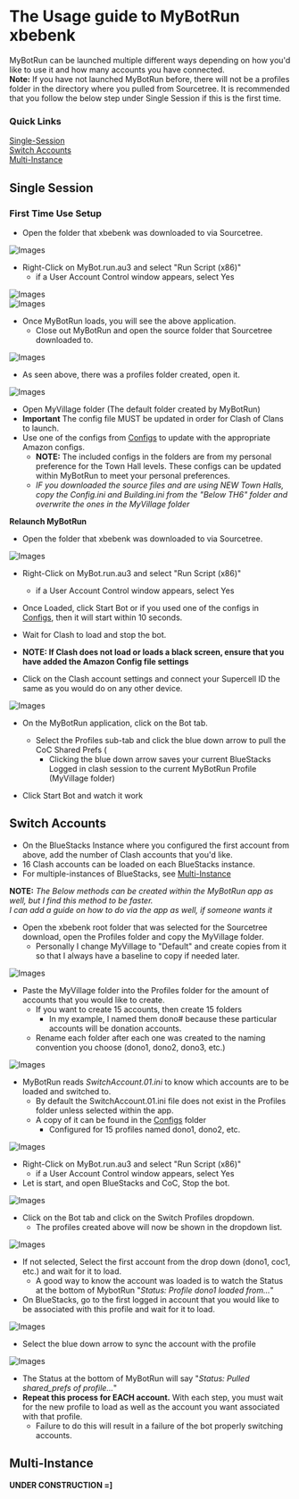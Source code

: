 # The Usage guide to MyBotRun xbebenk
MyBotRun can be launched multiple different ways depending on how you'd like to use it and how many accounts you have connected.   
**Note:** If you have not launched MyBotRun before, there will not be a profiles folder in the directory where you pulled from Sourcetree. 
It is recommended that you follow the below step under Single Session if this is the first time.

### Quick Links
[Single-Session](Usage.md#single)  
[Switch Accounts](Usage.md#switch)  
[Multi-Instance](Usage.md#multi)  


## <a name="single"></a>Single Session
### First Time Use Setup
* Open the folder that xbebenk was downloaded to via Sourcetree.

![Images](Images/Usage/MyBotRun_01.png)  
* Right-Click on MyBot.run.au3 and select "Run Script (x86)"
  * if a User Account Control window appears, select Yes   

![Images](Images/Usage/MyBotRun_04.png)  
![Images](Images/Usage/MyBotRun_05.png)  
* Once MyBotRun loads, you will see the above application.
  * Close out MyBotRun and open the source folder that Sourcetree downloaded to.

![Images](Images/Usage/MyBotRun_06.png)  
* As seen above, there was a profiles folder created, open it.  

![Images](Images/Usage/MyBotRun_07.png)  
* Open MyVillage folder (The default folder created by MyBotRun)
* **Important** The config file MUST be updated in order for Clash of Clans to launch.
* Use one of the configs from [Configs](./Configs) to update with the appropriate Amazon configs.
  * **NOTE:** The included configs in the folders are from my personal preference for the Town Hall levels. These configs can be updated within MyBotRun to meet your personal preferences.
  * *IF you downloaded the source files and are using NEW Town Halls, copy the Config.ini and Building.ini from the "Below TH6" folder and overwrite the ones in the MyVillage folder*

**Relaunch MyBotRun**  

* Open the folder that xbebenk was downloaded to via Sourcetree.

![Images](Images/Usage/MyBotRun_01.png)  
* Right-Click on MyBot.run.au3 and select "Run Script (x86)"
  * if a User Account Control window appears, select Yes   

* Once Loaded, click Start Bot or if you used one of the configs in [Configs](./Configs), then it will start within 10 seconds. 
* Wait for Clash to load and stop the bot. 
 * **NOTE: If Clash does not load or loads a black screen, ensure that you have added the Amazon Config file settings**
* Click on the Clash account settings and connect your Supercell ID the same as you would do on any other device. 

![Images](Images/Usage/MyBotRun_01.png)  
* On the MyBotRun application, click on the Bot tab. 
  * Select the Profiles sub-tab and click the blue down arrow to pull the CoC Shared Prefs (
    * Clicking the blue down arrow saves your current BlueStacks Logged in clash session to the current MyBotRun Profile (MyVillage folder)

* Click Start Bot and watch it work


## <a name="switch"></a>Switch Accounts
* On the BlueStacks Instance where you configured the first account from above, add the number of Clash accounts that you'd like.
 * 16 Clash accounts can be loaded on each BlueStacks instance. 
 * For multiple-instances of BlueStacks, see [Multi-Instance](Usage.md#multi)  

**NOTE:** *The Below methods can be created within the MyBotRun app as well, but I find this method to be faster.*  
*I can add a guide on how to do via the app as well, if someone wants it*  


* Open the xbebenk root folder that was selected for the Sourcetree download, open the Profiles folder and copy the MyVillage folder. 
  * Personally I change MyVillage to "Default" and create copies from it so that I always have a baseline to copy if needed later.   

![Images](Images/Usage/MyBotRun_09.png)  

* Paste the MyVillage folder into the Profiles folder for the amount of accounts that you would like to create. 
  * If you want to create 15 accounts, then create 15 folders
    * In my example, I named them dono# because these particular accounts will be donation accounts. 
  * Rename each folder after each one was created to the naming convention you choose (dono1, dono2, dono3, etc.)   

![Images](Images/Usage/MyBotRun_10.png)  

* MyBotRun reads *SwitchAccount.01.ini* to know which accounts are to be loaded and switched to.
  * By default the SwitchAccount.01.ini file does not exist in the Profiles folder unless selected within the app. 
  * A copy of it can be found in the [Configs](./Configs) folder
    * Configured for 15 profiles named dono1, dono2, etc.

![Images](Images/Usage/MyBotRun_01.png)  
* Right-Click on MyBot.run.au3 and select "Run Script (x86)"
  * if a User Account Control window appears, select Yes   
* Let is start, and open BlueStacks and CoC, Stop the bot.

![Images](Images/Usage/MyBotRun_11.png)  
* Click on the Bot tab and click on the Switch Profiles dropdown. 
  * The profiles created above will now be shown in the dropdown list.

![Images](Images/Usage/MyBotRun_12.png)  
* If not selected, Select the first account from the drop down (dono1, coc1, etc.) and wait for it to load.
  * A good way to know the account was loaded is to watch the Status at the bottom of MybotRun "*Status: Profile dono1 loaded from...*"
* On BlueStacks, go to the first logged in account that you would like to be associated with this profile and wait for it to load. 

![Images](Images/Usage/MyBotRun_13.png)  
* Select the blue down arrow to sync the account with the profile

![Images](Images/Usage/MyBotRun_14.png)  
* The Status at the bottom of MyBotRun will say "*Status: Pulled shared_prefs of profile...*"
* **Repeat this process for EACH account.** With each step, you must wait for the new profile to load as well as the account you want associated with that profile. 
  * Failure to do this will result in a failure of the bot properly switching accounts. 

## <a name="multi"></a>Multi-Instance

**UNDER CONSTRUCTION =]**



 
